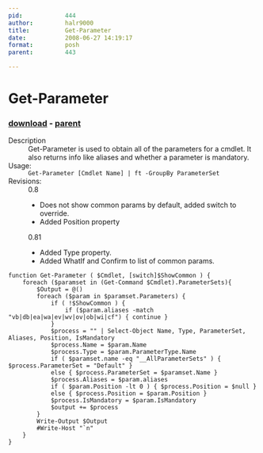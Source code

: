 ```yaml
---
pid:            444
author:         halr9000
title:          Get-Parameter
date:           2008-06-27 14:19:17
format:         posh
parent:         443

---
```


# Get-Parameter

### [download](Scripts\444.ps1) - [parent](Scripts\443.md)

<dl><dt>Description</dt>
<dd>Get-Parameter is used to obtain all of the parameters for a cmdlet.  It also returns info like aliases and whether a parameter is mandatory.</dd>
<dt>Usage:</dt>
<dd><code>Get-Parameter [Cmdlet Name] | ft -GroupBy ParameterSet</code></dd>
<dt>Revisions:</dt>
<dd>0.8
<ul>
<li>Does not show common params by default, added switch to override.</li>
<li>Added Position property</li>
</ul>
</dd>
<dd>0.81
<ul>
<li>Added Type property.</li>
<li>Added WhatIf and Confirm to list of common params.</li>
</ul>
</dd>
</dl>

```posh
function Get-Parameter ( $Cmdlet, [switch]$ShowCommon ) {
	foreach ($paramset in (Get-Command $Cmdlet).ParameterSets){
		$Output = @()
		foreach ($param in $paramset.Parameters) {
			if ( !$ShowCommon ) {
				if ($param.aliases -match "vb|db|ea|wa|ev|wv|ov|ob|wi|cf") { continue }
			}
			$process = "" | Select-Object Name, Type, ParameterSet, Aliases, Position, IsMandatory
			$process.Name = $param.Name
			$process.Type = $param.ParameterType.Name 
			if ( $paramset.name -eq "__AllParameterSets" ) { $process.ParameterSet = "Default" }
			else { $process.ParameterSet = $paramset.Name }
			$process.Aliases = $param.aliases
			if ( $param.Position -lt 0 ) { $process.Position = $null }
			else { $process.Position = $param.Position }
			$process.IsMandatory = $param.IsMandatory 
			$output += $process
		}
		Write-Output $Output
		#Write-Host "`n"
	}
}
```
